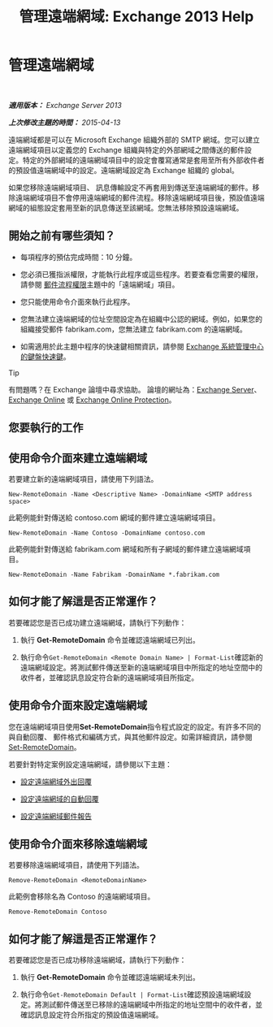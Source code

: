 ﻿---
title: '管理遠端網域: Exchange 2013 Help'
TOCTitle: 管理遠端網域
ms:assetid: 41a86907-bd9e-40d0-94d3-6deb95a0bffa
ms:mtpsurl: https://technet.microsoft.com/zh-tw/library/Aa997639(v=EXCHG.150)
ms:contentKeyID: 52062285
ms.date: 05/21/2018
mtps_version: v=EXCHG.150
f1_keywords:
- Microsoft.Exchange.Management.SnapIn.Esm.OrganizationConfiguration.NewRemoteDomainWizardForm.NewRemoteDomainWizardPage
ms.translationtype: MT
---

# 管理遠端網域

 

_**適用版本：** Exchange Server 2013_

_**上次修改主題的時間：** 2015-04-13_

遠端網域都是可以在 Microsoft Exchange 組織外部的 SMTP 網域。您可以建立遠端網域項目以定義您的 Exchange 組織與特定的外部網域之間傳送的郵件設定。特定的外部網域的遠端網域項目中的設定會覆寫通常是套用至所有外部收件者的預設值遠端網域中的設定。遠端網域設定為 Exchange 組織的 global。

如果您移除遠端網域項目、 訊息傳輸設定不再套用到傳送至遠端網域的郵件。移除遠端網域項目不會停用遠端網域的郵件流程。移除遠端網域項目後，預設值遠端網域的組態設定套用至新的訊息傳送至該網域。您無法移除預設遠端網域。

## 開始之前有哪些須知？

  - 每項程序的預估完成時間：10 分鐘。

  - 您必須已獲指派權限，才能執行此程序或這些程序。若要查看您需要的權限，請參閱 [郵件流程權限](mail-flow-permissions-exchange-2013-help.md)主題中的「遠端網域」項目。

  - 您只能使用命令介面來執行此程序。

  - 您無法建立遠端網域的位址空間設定為在組織中公認的網域。例如，如果您的組織接受郵件 fabrikam.com，您無法建立 fabrikam.com 的遠端網域。

  - 如需適用於此主題中程序的快速鍵相關資訊，請參閱 [Exchange 系統管理中心的鍵盤快速鍵](keyboard-shortcuts-in-the-exchange-admin-center-exchange-online-protection-help.md)。


> [!TIP]  
> 有問題嗎？在 Exchange 論壇中尋求協助。 論壇的網址為：<a href="https://go.microsoft.com/fwlink/p/?linkid=60612">Exchange Server</a>、 <a href="https://go.microsoft.com/fwlink/p/?linkid=267542">Exchange Online</a> 或 <a href="https://go.microsoft.com/fwlink/p/?linkid=285351">Exchange Online Protection</a>。




## 您要執行的工作

## 使用命令介面來建立遠端網域

若要建立新的遠端網域項目，請使用下列語法。

    New-RemoteDomain -Name <Descriptive Name> -DomainName <SMTP address space>

此範例能針對傳送給 contoso.com 網域的郵件建立遠端網域項目。

    New-RemoteDomain -Name Contoso -DomainName contoso.com

此範例能針對傳送給 fabrikam.com 網域和所有子網域的郵件建立遠端網域項目。

    New-RemoteDomain -Name Fabrikam -DomainName *.fabrikam.com

## 如何才能了解這是否正常運作？

若要確認您是否已成功建立遠端網域，請執行下列動作：

1.  執行 **Get-RemoteDomain** 命令並確認遠端網域已列出。

2.  執行命令`Get-RemoteDomain <Remote Domain Name> | Format-List`確認新的遠端網域設定。將測試郵件傳送至新的遠端網域項目中所指定的地址空間中的收件者，並確認訊息設定符合新的遠端網域項目所指定。

## 使用命令介面來設定遠端網域

您在遠端網域項目使用**Set-RemoteDomain**指令程式設定的設定。有許多不同的與自動回覆、 郵件格式和編碼方式，與其他郵件設定。如需詳細資訊，請參閱[Set-RemoteDomain](https://technet.microsoft.com/zh-tw/library/aa997857\(v=exchg.150\))。

若要針對特定案例設定遠端網域，請參閱以下主題：

  - [設定遠端網域外出回覆](configure-remote-domain-out-of-office-replies-exchange-2013-help.md)

  - [設定遠端網域的自動回覆](configure-remote-domain-automatic-replies-exchange-2013-help.md)

  - [設定遠端網域郵件報告](configure-remote-domain-message-reporting-exchange-2013-help.md)

## 使用命令介面來移除遠端網域

若要移除遠端網域項目，請使用下列語法。

    Remove-RemoteDomain <RemoteDomainName>

此範例會移除名為 Contoso 的遠端網域項目。

    Remove-RemoteDomain Contoso

## 如何才能了解這是否正常運作？

若要確認您是否已成功移除遠端網域，請執行下列動作：

1.  執行 **Get-RemoteDomain** 命令並確認遠端網域未列出。

2.  執行命令`Get-RemoteDomain Default | Format-List`確認預設遠端網域設定。將測試郵件傳送至已移除的遠端網域中所指定的地址空間中的收件者，並確認訊息設定符合所指定的預設值遠端網域。

